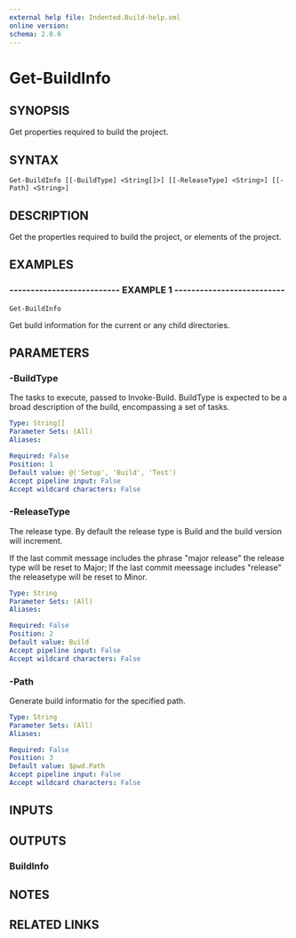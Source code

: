 ```yaml
---
external help file: Indented.Build-help.xml
online version: 
schema: 2.0.0
---
```


# Get-BuildInfo

## SYNOPSIS
Get properties required to build the project.

## SYNTAX

```
Get-BuildInfo [[-BuildType] <String[]>] [[-ReleaseType] <String>] [[-Path] <String>]
```

## DESCRIPTION
Get the properties required to build the project, or elements of the project.

## EXAMPLES

### -------------------------- EXAMPLE 1 --------------------------
```
Get-BuildInfo
```

Get build information for the current or any child directories.

## PARAMETERS

### -BuildType
The tasks to execute, passed to Invoke-Build.
BuildType is expected to be a broad description of the build, encompassing a set of tasks.

```yaml
Type: String[]
Parameter Sets: (All)
Aliases: 

Required: False
Position: 1
Default value: @('Setup', 'Build', 'Test')
Accept pipeline input: False
Accept wildcard characters: False
```

### -ReleaseType
The release type.
By default the release type is Build and the build version will increment.

If the last commit message includes the phrase "major release" the release type will be reset to Major; If the last commit meessage includes "release" the releasetype will be reset to Minor.

```yaml
Type: String
Parameter Sets: (All)
Aliases: 

Required: False
Position: 2
Default value: Build
Accept pipeline input: False
Accept wildcard characters: False
```

### -Path
Generate build informatio for the specified path.

```yaml
Type: String
Parameter Sets: (All)
Aliases: 

Required: False
Position: 3
Default value: $pwd.Path
Accept pipeline input: False
Accept wildcard characters: False
```

## INPUTS

## OUTPUTS

### BuildInfo

## NOTES

## RELATED LINKS

